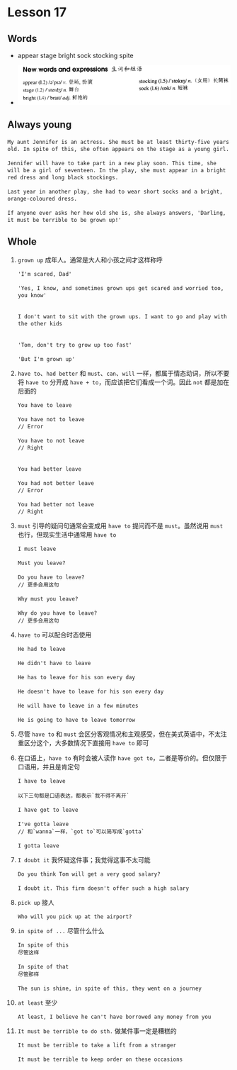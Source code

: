 # Lesson 17

## Words

- appear stage bright sock stocking spite

- ![Words](../../../Images/Part2/02/words-17.png)

## Always young

```
My aunt Jennifer is an actress. She must be at least thirty-five years old. In spite of this, she often appears on the stage as a young girl.

Jennifer will have to take part in a new play soon. This time, she will be a girl of seventeen. In the play, she must appear in a bright red dress and long black stockings.

Last year in another play, she had to wear short socks and a bright, orange-coloured dress.

If anyone ever asks her how old she is, she always answers, 'Darling, it must be terrible to be grown up!'
```

## Whole

1. `grown up` 成年人。通常是大人和小孩之间才这样称呼

   ```
   'I'm scared, Dad'

   'Yes, I know, and sometimes grown ups get scared and worried too, you know'


   I don't want to sit with the grown ups. I want to go and play with the other kids


   'Tom, don't try to grow up too fast'

   'But I'm grown up'
   ```

2. `have to`、`had better` 和 `must`、`can`、`will` 一样，都属于情态动词，所以不要将 `have to` 分开成 `have + to`，而应该把它们看成一个词。因此 `not` 都是加在后面的

   ```
   You have to leave

   You have not to leave
   // Error

   You have to not leave
   // Right


   You had better leave

   You had not better leave
   // Error

   You had better not leave
   // Right
   ```

3. `must` 引导的疑问句通常会变成用 `have to` 提问而不是 `must`。虽然说用 `must` 也行，但现实生活中通常用 `have to`

   ```
   I must leave

   Must you leave?

   Do you have to leave?
   // 更多会用这句

   Why must you leave?

   Why do you have to leave?
   // 更多会用这句
   ```

4. `have to` 可以配合时态使用

   ```
   He had to leave

   He didn't have to leave

   He has to leave for his son every day

   He doesn't have to leave for his son every day

   He will have to leave in a few minutes

   He is going to have to leave tomorrow
   ```

5. 尽管 `have to` 和 `must` 会区分客观情况和主观感受，但在美式英语中，不太注重区分这个，大多数情况下直接用 `have to` 即可

6. 在口语上，`have to` 有时会被人读作 `have got to`，二者是等价的。但仅限于口语用，并且是肯定句

   ```
   I have to leave

   以下三句都是口语表达，都表示`我不得不离开`

   I have got to leave

   I've gotta leave
   // 和`wanna`一样，`got to`可以简写成`gotta`

   I gotta leave
   ```

7. `I doubt it` 我怀疑这件事；我觉得这事不太可能

   ```
   Do you think Tom will get a very good salary?

   I doubt it. This firm doesn't offer such a high salary
   ```

8. `pick up` 接人

   ```
   Who will you pick up at the airport?
   ```

9. `in spite of ...` 尽管什么什么

   ```
   In spite of this
   尽管这样

   In spite of that
   尽管那样

   The sun is shine, in spite of this, they went on a journey
   ```

10. `at least` 至少

    ```
    At least, I believe he can't have borrowed any money from you
    ```

11. `It must be terrible to do sth.` 做某件事一定是糟糕的

    ```
    It must be terrible to take a lift from a stranger

    It must be terrible to keep order on these occasions
    ```
